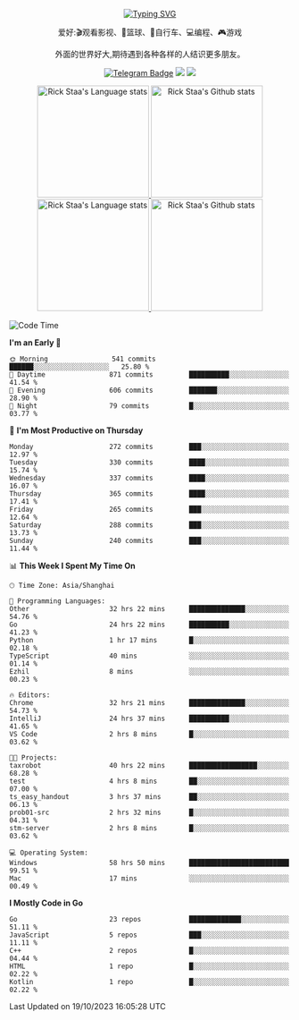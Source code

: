 <div align="center"> 

[![Typing SVG](https://readme-typing-svg.herokuapp.com?size=25&duration=2500&color=eeeeee&vCenter=true&width=200&height=40&lines=Hi+there+%F0%9F%91%8B%F0%9F%8F%BB;I'm+DanBai)](https://git.io/typing-svg)

爱好:🎬观看影视、🏀篮球、🚴自行车、💻编程、🎮游戏

外面的世界好大,期待遇到各种各样的人结识更多朋友。

[![Telegram Badge](https://img.shields.io/badge/-Telegram-blue?style=flat&logo=Telegram&logoColor=white)](https://t.me/danbai9420) 
[![](https://img.shields.io/badge/-Blog-brightgreen?style=flat&logo=Blogger&logoColor=white)](https://p00q.cn)
[![](https://img.shields.io/badge/-Email-red?style=flat&logo=Mail.Ru&logoColor=white)](mailto:danbai@88.com)
</div>

<!-- Light Mode -->
<div align="center"> 
<a href="https://github.com/anuraghazra/github-readme-stats#gh-light-mode-only">
<img height=200 src="https://github-readme-stats.vercel.app/api/top-langs/?username=danbai225&layout=compact&langs_count=10&hide_border=1&role=OWNER,COLLABORATOR#gh-light-mode-only" alt="Rick Staa's Language stats" />
</a>
<a href="https://github.com/anuraghazra/github-readme-stats#gh-light-mode-only">
<img height=200 src="https://github-readme-stats.vercel.app/api?username=danbai225&show_icons=true&count_private=true&line_height=28&hide_border=1&include_all_commits=true&card_width=450&role=OWNER,COLLABORATOR&exclude_repo=github-readme-stats#gh-light-mode-only" alt="Rick Staa's Github stats" />
</a>
</div>

<!-- Dark Mode -->
<div align="center"> 
<a href="https://github.com/anuraghazra/github-readme-stats#gh-dark-mode-only">
<img height=200 src="https://github-readme-stats.vercel.app/api/top-langs/?username=danbai225&layout=compact&langs_count=10&hide_border=1&role=OWNER,COLLABORATOR&theme=github_dark#gh-dark-mode-only" alt="Rick Staa's Language stats" />
</a>
<a href="https://github.com/anuraghazra/github-readme-stats#gh-dark-mode-only">
<img height=200 src="https://github-readme-stats.vercel.app/api?username=danbai225&show_icons=true&count_private=true&line_height=28&hide_border=1&include_all_commits=true&card_width=450&role=OWNER,COLLABORATOR&exclude_repo=github-readme-stats&theme=github_dark#gh-dark-mode-only" alt="Rick Staa's Github stats" />
</a>
</div>

<!--START_SECTION:waka-->
![Code Time](http://img.shields.io/badge/Code%20Time-1%2C307%20hrs%2040%20mins-blue)

**I'm an Early 🐤** 

```text
🌞 Morning                541 commits         ██████░░░░░░░░░░░░░░░░░░░   25.80 % 
🌆 Daytime                871 commits         ██████████░░░░░░░░░░░░░░░   41.54 % 
🌃 Evening                606 commits         ███████░░░░░░░░░░░░░░░░░░   28.90 % 
🌙 Night                  79 commits          █░░░░░░░░░░░░░░░░░░░░░░░░   03.77 % 
```
📅 **I'm Most Productive on Thursday** 

```text
Monday                   272 commits         ███░░░░░░░░░░░░░░░░░░░░░░   12.97 % 
Tuesday                  330 commits         ████░░░░░░░░░░░░░░░░░░░░░   15.74 % 
Wednesday                337 commits         ████░░░░░░░░░░░░░░░░░░░░░   16.07 % 
Thursday                 365 commits         ████░░░░░░░░░░░░░░░░░░░░░   17.41 % 
Friday                   265 commits         ███░░░░░░░░░░░░░░░░░░░░░░   12.64 % 
Saturday                 288 commits         ███░░░░░░░░░░░░░░░░░░░░░░   13.73 % 
Sunday                   240 commits         ███░░░░░░░░░░░░░░░░░░░░░░   11.44 % 
```


📊 **This Week I Spent My Time On** 

```text
🕑︎ Time Zone: Asia/Shanghai

💬 Programming Languages: 
Other                    32 hrs 22 mins      ██████████████░░░░░░░░░░░   54.76 % 
Go                       24 hrs 22 mins      ██████████░░░░░░░░░░░░░░░   41.23 % 
Python                   1 hr 17 mins        █░░░░░░░░░░░░░░░░░░░░░░░░   02.18 % 
TypeScript               40 mins             ░░░░░░░░░░░░░░░░░░░░░░░░░   01.14 % 
Ezhil                    8 mins              ░░░░░░░░░░░░░░░░░░░░░░░░░   00.23 % 

🔥 Editors: 
Chrome                   32 hrs 21 mins      ██████████████░░░░░░░░░░░   54.73 % 
IntelliJ                 24 hrs 37 mins      ██████████░░░░░░░░░░░░░░░   41.65 % 
VS Code                  2 hrs 8 mins        █░░░░░░░░░░░░░░░░░░░░░░░░   03.62 % 

🐱‍💻 Projects: 
taxrobot                 40 hrs 22 mins      █████████████████░░░░░░░░   68.28 % 
test                     4 hrs 8 mins        ██░░░░░░░░░░░░░░░░░░░░░░░   07.00 % 
ts_easy_handout          3 hrs 37 mins       ██░░░░░░░░░░░░░░░░░░░░░░░   06.13 % 
prob01-src               2 hrs 32 mins       █░░░░░░░░░░░░░░░░░░░░░░░░   04.31 % 
stm-server               2 hrs 8 mins        █░░░░░░░░░░░░░░░░░░░░░░░░   03.62 % 

💻 Operating System: 
Windows                  58 hrs 50 mins      █████████████████████████   99.51 % 
Mac                      17 mins             ░░░░░░░░░░░░░░░░░░░░░░░░░   00.49 % 
```

**I Mostly Code in Go** 

```text
Go                       23 repos            █████████████░░░░░░░░░░░░   51.11 % 
JavaScript               5 repos             ███░░░░░░░░░░░░░░░░░░░░░░   11.11 % 
C++                      2 repos             █░░░░░░░░░░░░░░░░░░░░░░░░   04.44 % 
HTML                     1 repo              █░░░░░░░░░░░░░░░░░░░░░░░░   02.22 % 
Kotlin                   1 repo              █░░░░░░░░░░░░░░░░░░░░░░░░   02.22 % 
```




 Last Updated on 19/10/2023 16:05:28 UTC
<!--END_SECTION:waka-->
